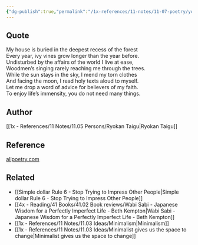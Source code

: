 ```yaml
---
{"dg-publish":true,"permalink":"/1x-references/11-notes/11-07-poetry/you-do-not-need-many-things-ryokan-taigu/","title":"You do not need many things - Ryokan Taigu","noteIcon":""}
---
```



## Quote
My house is buried in the deepest recess of the forest  
Every year, ivy vines grow longer than the year before.  
Undisturbed by the affairs of the world I live at ease,  
Woodmen’s singing rarely reaching me through the trees.  
While the sun stays in the sky, I mend my torn clothes  
And facing the moon, I read holy texts aloud to myself.  
Let me drop a word of advice for believers of my faith.  
To enjoy life’s immensity, you do not need many things.

## Author
[[1x - References/11 Notes/11.05 Persons/Ryokan Taigu\|Ryokan Taigu]]

## Reference
[allpoetry.com](https://allpoetry.com/You-Do-Not-Need-Many-Things)

## Related
- [[Simple dollar Rule 6 - Stop Trying to Impress Other People\|Simple dollar Rule 6 - Stop Trying to Impress Other People]]
- [[4x - Reading/41 Books/41.02 Book reviews/Wabi Sabi - Japanese Wisdom for a Perfectly Imperfect Life - Beth Kempton\|Wabi Sabi - Japanese Wisdom for a Perfectly Imperfect Life - Beth Kempton]]
- [[1x - References/11 Notes/11.03 Ideas/Minimalism\|Minimalism]]
- [[1x - References/11 Notes/11.03 Ideas/Minimalist gives us the space to change\|Minimalist gives us the space to change]]
